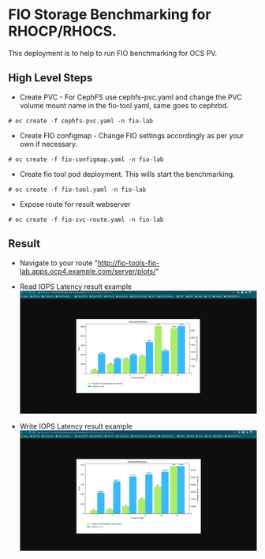 # FIO Storage Benchmarking for RHOCP/RHOCS.

This deployment is to help to run FIO benchmarking for OCS PV.

## High Level Steps
* Create PVC - For CephFS use cephfs-pvc.yaml and change the PVC volume mount name in the fio-tool.yaml, same goes to cephrbd.
```
# oc create -f cephfs-pvc.yaml -n fio-lab
```

* Create FIO configmap - Change FIO settings accordingly as per your own if necessary.
```
# oc create -f fio-configmap.yaml -n fio-lab
```

* Create fio tool pod deployment. This wills start the benchmarking.
```
# oc create -f fio-tool.yaml -n fio-lab
```


* Expose route for result webserver
```
# oc create -f fio-svc-route.yaml -n fio-lab
```


## Result

* Navigate to your route "http://fio-tools-fio-lab.apps.ocp4.example.com/server/plots/"

* Read IOPS Latency result example
![Read IOPS](https://github.com/aizuddin85/openshift4/blob/master/fio-lab/assets/readiops.png)

* Write IOPS Latency result example
![Write IOPS](https://github.com/aizuddin85/openshift4/blob/master/fio-lab/assets/writeiops.png)